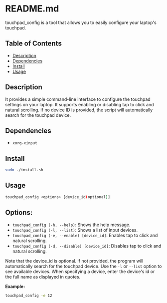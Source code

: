 # README.md

touchpad_config is a tool that allows you to easily configure your laptop's touchpad.

## Table of Contents

- [Description](#description)
- [Dependencies](#dependencies)
- [Install](#install)
- [Usage](#usage)

## Description

It provides a simple command-line interface to configure the touchpad settings on your laptop. It supports enabling or disabling tap to click and natural scrolling. If no device ID is provided, the script will automatically search for the touchpad device.

## Dependencies

- `xorg-xinput`

## Install

```bash
sudo ./install.sh
```

## Usage

```bash
touchpad_config <options> [device_id(optional)]
```

## Options:

- `touchpad_config (-h, --help)`: Shows the help message.
- `touchpad_config (-l, --list)`: Shows a list of input devices.
- `touchpad_config (-e, --enable) [device_id]`: Enables tap to click and natural scrolling.
- `touchpad_config (-d, --disable) [device_id]`: Disables tap to click and natural scrolling.

Note that the device_id is optional. If not provided, the program will automatically search for the touchpad device. Use the `-l` or `--list` option to see available devices. When specifying a device, enter the device's id or the full name as displayed in quotes.

<b>Example:</b>

```bash
touchpad_config -e 12
```
